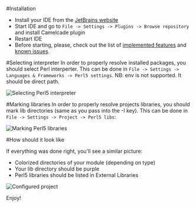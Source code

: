 #Installation
* Install your IDE from the [JetBrains website](https://www.jetbrains.com/)
* Start IDE and go to `File -> Settings -> Plugins -> Browse repository` and install Camelcade plugin
* Restart IDE
* Before starting, please, check out the list of [implemented features](https://github.com/hurricup/Perl5-IDEA/wiki/Implemented-features) and [known issues](https://github.com/hurricup/Perl5-IDEA/wiki/Known-issues).

#Selecting interpreter
In order to properly resolve installed packages, you should select Perl interperter. This can be done in `File -> Settings -> Languages & Frameworks -> Perl5 settings`. NB: env is not supported. It should be direct path.

![Selecting Perl5 interpreter](https://github.com/hurricup/Perl5-IDEA/blob/master/images/gettingstarted_microide/selectinterpreter.png)

#Marking libraries
In order to properly resolve projects libraries, you should mark lib directories (same as you pass into the -I key). This can be done in `File -> Settings -> Project -> Perl5 libs`:

![Marking Perl5 libraries](https://github.com/hurricup/Perl5-IDEA/blob/master/images/gettingstarted_microide/marklibraries.png)

#How should it look like

If everything was done right, you'll see a similar picture:
* Colorized directories of your module (depending on type)
* Your lib directory should be purple
* Perl5 libraries should be listed in External Libraries

![Configured project](https://github.com/hurricup/Perl5-IDEA/blob/master/images/gettingstarted_microide/finalstep.png)

Enjoy!